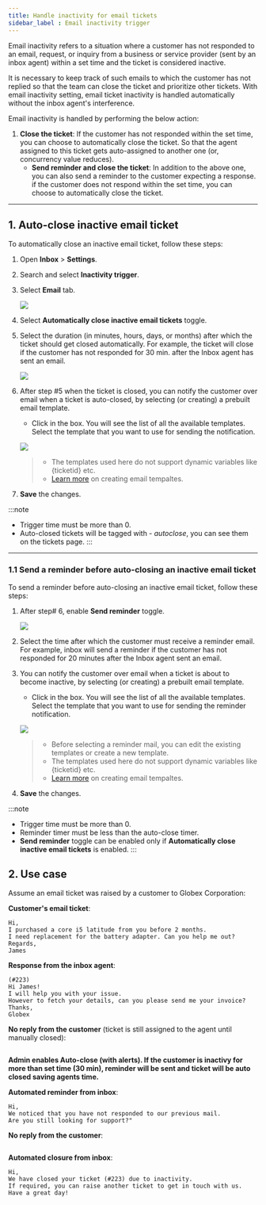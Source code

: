 ```yaml
---
title: Handle inactivity for email tickets
sidebar_label : Email inactivity trigger
---
```


Email inactivity refers to a situation where a customer has not responded to an email, request, or inquiry from a business or service provider (sent by an inbox agent) within a set time and the ticket is considered inactive. 

It is necessary to keep track of such emails to which the customer has not replied so that the team can close the ticket and prioritize other tickets. 
With email inactivity setting, email ticket inactivity is handled automatically without the inbox agent's interference. 

Email inactivity is handled by performing the below action: 
1. **Close the ticket**: If the customer has not responded within the set time, you can choose to automatically close the ticket. So that the agent assigned to this ticket gets auto-assigned to another one (or, concurrency value reduces).
    - **Send reminder and close the ticket**: In addition to the above one, you can also send a reminder to the customer expecting a response. if the customer does not respond within the set time, you can choose to automatically close the ticket.

----

## 1. Auto-close inactive email ticket



To automatically close an inactive email ticket, follow these steps: 

1. Open **Inbox** > **Settings**. 
2. Search and select **Inactivity trigger**. 
3. Select **Email** tab.    
 
    ![](https://i.imgur.com/RrqV6jB.png)
    
4. Select **Automatically close inactive email tickets** toggle. 
5. Select the duration (in minutes, hours, days, or months) after which the ticket should get closed automatically. For example, the ticket will close if the customer has not responded for 30 min. after the Inbox agent has sent an email.

    ![](https://i.imgur.com/bwMSFGO.png)
    
6. After step #5 when the ticket is closed, you can notify the customer over email when a ticket is auto-closed, by selecting (or creating) a prebuilt email template. 
    - Click in the box. You will see the list of all the available templates. Select the template that you want to use for sending the notification.

    ![](https://i.imgur.com/v2KjiDa.png)
    
    > - The templates used here do not support dynamic variables like {ticketid} etc. 
    > - [Learn more](https://docs.yellow.ai/docs/platform_concepts/inbox/inbox-settings/productivitytools/emailtempalte) on creating email tempaltes. 
7. **Save** the changes. 

:::note
- Trigger time must be more than 0. 
- Auto-closed tickets will be tagged with - *autoclose*, you can see them on the tickets page.
:::

-----

### 1.1 Send a reminder before auto-closing an inactive email ticket

To send a reminder before auto-closing an inactive email ticket, follow these steps: 

1. After step# 6, enable **Send reminder** toggle. 

    ![](https://i.imgur.com/rnV5LZl.png)

2. Select the time after which the customer must receive a reminder email. For example, inbox will send a reminder if the customer has not responded for 20 minutes after the Inbox agent sent an email.

3. You can notify the customer over email when a ticket is about to become inactive, by selecting (or creating) a prebuilt email template. 
    - Click in the box. You will see the list of all the available templates. Select the template that you want to use for sending the reminder notification.

    ![](https://i.imgur.com/nLKzUWo.png)
    
    > - Before selecting a reminder mail, you can edit the existing templates or create a new template. 
    >  - The templates used here do not support dynamic variables like {ticketid} etc. 
    > - [Learn more](https://docs.yellow.ai/docs/platform_concepts/inbox/inbox-settings/productivitytools/emailtempalte) on creating email tempaltes. 

4. **Save** the changes. 

:::note
- Trigger time must be more than 0. 
- Reminder timer must be less than the auto-close timer.
- **Send reminder** toggle can be enabled only if **Automatically close inactive email tickets** is enabled. 
:::


## 2. Use case

Assume an email ticket was raised by a customer to Globex Corporation:

**Customer's email ticket**:

```
Hi, 
I purchased a core i5 latitude from you before 2 months. 
I need replacement for the battery adapter. Can you help me out? 
Regards, 
James
```
**Response from the inbox agent**:

```
(#223)
Hi James! 
I will help you with your issue. 
However to fetch your details, can you please send me your invoice?
Thanks, 
Globex
```

**No reply from the customer** (ticket is still assigned to the agent until manually closed):
```
```

**Admin enables Auto-close (with alerts). If the customer is inactivy for more than set time (30 min), reminder will be sent and ticket will be auto closed saving agents time.**

**Automated reminder from inbox**:

```
Hi, 
We noticed that you have not responded to our previous mail. 
Are you still looking for support?"
```

**No reply from the customer**:

```
```

**Automated closure from inbox**:

```
Hi, 
We have closed your ticket (#223) due to inactivity. 
If required, you can raise another ticket to get in touch with us. 
Have a great day!
```


